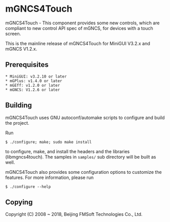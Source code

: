 # mGNCS4Touch

mGNCS4Touch - This component provides some new controls, which are compliant
to new control API spec of mGNCS, for devices with a touch screen.

This is the mainline release of mGNCS4Touch for MiniGUI V3.2.x and mGNCS V1.2.x.

## Prerequisites

    * MiniGUI: v3.2.10 or later
    * mGPlus: v1.4.0 or later
    * mGEff: v1.2.0 or later
    * mGNCS: V1.2.6 or later

## Building

mGNCS4Touch uses GNU autoconf/automake scripts to configure and build the project.

Run

    $ ./configure; make; sudo make install

to configure, make, and install the headers and the libraries (libmgncs4touch).
The samples in `samples/` sub directory will be built as well.

mGNCS4Touch also provides some configuration options to customize the features.
For more information, please run

    $ ./configure --help

## Copying

Copyright (C) 2008 ~ 2018, Beijing FMSoft Technologies Co., Ltd.


